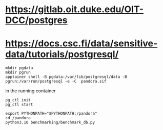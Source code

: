 # https://gitlab.oit.duke.edu/OIT-DCC/postgres

# https://docs.csc.fi/data/sensitive-data/tutorials/postgresql/

```
mkdir pgdata
mkdir pgrun
apptainer shell -B pgdata:/var/lib/postgresql/data -B pgrun:/var/run/postgresql -e -C  pandora.sif
```

in the running container

```
pg_ctl init
pg_ctl start

export PYTHONPATH="$PYTHONPATH:/pandora"
cd /pandora
python3.10 benchmarking/benchmark_db.py
```
